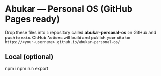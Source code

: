 # Abukar — Personal OS (GitHub Pages ready)

Drop these files into a repository called **abukar-personal-os** on GitHub and push to `main`.
GitHub Actions will build and publish your site to:
`https://<your-username>.github.io/abukar-personal-os/`

## Local (optional)
npm i
npm run export
